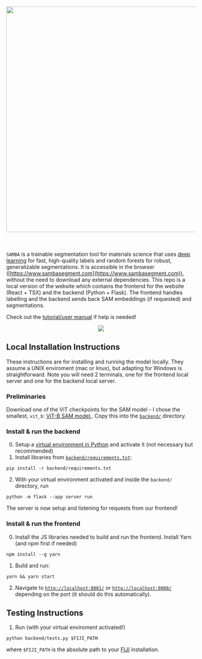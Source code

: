 <h1 align="center">
<img src="https://sambasegment.blob.core.windows.net/resources/samba_logo_wide.png" width="600">
</h1><br>

<!-- ![Diagram showing (a) different labelling types in SAMBA, (b) impact of scale parameter on smart labelling and (c) output segmentation ](docs/gui.png) --> 

`SAMBA` is a trainable segmentation tool for materials science that uses [deep learning](https://github.com/facebookresearch/segment-anything) for fast, high-quality labels and random forests for robust, generalizable segmentations. It is accessible in the browser ([https://www.sambasegment.com](https://www.sambasegment.com)), without the need to download any external dependencies. This repo is a local version of the website which contains the frontend for the website (React + TSX) and the backend (Python + Flask). The frontend handles labelling and the backend sends back SAM embeddings (if requested) and segmentations.

Check out the [tutorial/user manual](TUTORIAL.md) if help is needed!
<p align="center">
    <img src="https://sambasegment.blob.core.windows.net/resources/labelling_compressed.gif">
</p>
<!-- ![GIF showing labelling process](https://sambasegment.blob.core.windows.net/resources/labelling_compressed.gif) -->


## Local Installation Instructions
These instructions are for installing and running the model locally. They assume a UNIX enviroment (mac or linux), but adapting for Windows is straightforward. Note you will need 2 terminals, one for the frontend local server and one for the backend local server.
### Preliminaries
Download one of the ViT checkpoints for the SAM model - I chose the smallest, `vit_b`: [ViT-B SAM model.](https://dl.fbaipublicfiles.com/segment_anything/sam_vit_b_01ec64.pth). Copy this into the [`backend/`](backend) directory.

### Install & run the backend
0. Setup a [virtual environment in Python](https://docs.python.org/3/library/venv.html) and activate it (not necessary but recommended)
1. Install libraries from [`backend/requirements.txt`](backend/requirements.txt):
```
pip install -r backend/requirements.txt
```
2. With your virtual environment activated and inside the `backend/` directory, run
```
python -m flask --app server run
```
The server is now setup and listening for requests from our frontend!

### Install & run the frontend
0. Install the JS libraries needed to build and run the frontend. Install Yarn (and npm first if needed)
```
npm install --g yarn
```
1. Build and run:
```
yarn && yarn start
```
2. Navigate to [`http://localhost:8081/`](http://localhost:8081/) or [`http://localhost:8080/`](http://localhost:8080/) depending on the port (it should do this automatically).

## Testing Instructions
1. Run (with your virtual enviroment activated!)
```
python backend/tests.py $FIJI_PATH
```
where `$FIJI_PATH` is the absolute path to your [FIJI](https://imagej.net/software/fiji/) installation.